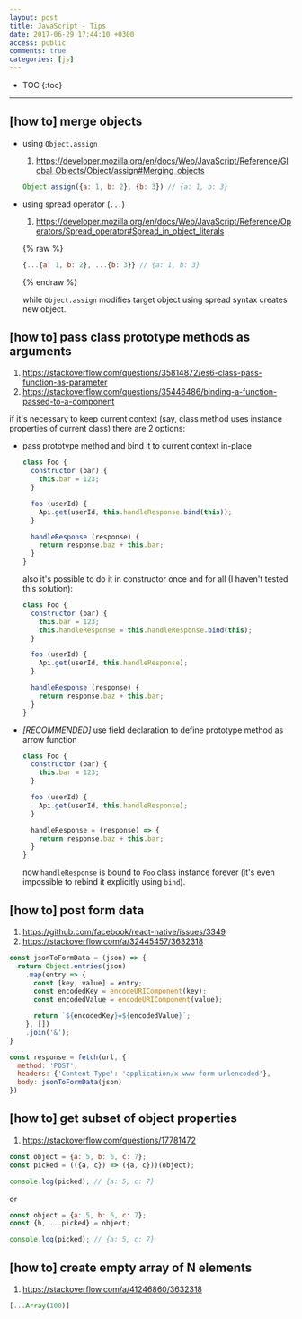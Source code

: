 ```yaml
---
layout: post
title: JavaScript - Tips
date: 2017-06-29 17:44:10 +0300
access: public
comments: true
categories: [js]
---
```


<!-- more -->

* TOC
{:toc}
<hr>

## [how to] merge objects

- using `Object.assign`

  1. <https://developer.mozilla.org/en/docs/Web/JavaScript/Reference/Global_Objects/Object/assign#Merging_objects>

  ```javascript
  Object.assign({a: 1, b: 2}, {b: 3}) // {a: 1, b: 3}
  ```

- using spread operator (`...`)

  1. <https://developer.mozilla.org/en/docs/Web/JavaScript/Reference/Operators/Spread_operator#Spread_in_object_literals>

  {% raw %}
  ```javascript
  {...{a: 1, b: 2}, ...{b: 3}} // {a: 1, b: 3}
  ```
  {% endraw %}

  while `Object.assign` modifies target object using spread syntax creates new object.

## [how to] pass class prototype methods as arguments

1. <https://stackoverflow.com/questions/35814872/es6-class-pass-function-as-parameter>
2. <https://stackoverflow.com/questions/35446486/binding-a-function-passed-to-a-component>

if it's necessary to keep current context (say, class method uses
instance properties of current class) there are 2 options:

- pass prototype method and bind it to current context in-place

  ```javascript
  class Foo {
    constructor (bar) {
      this.bar = 123;
    }

    foo (userId) {
      Api.get(userId, this.handleResponse.bind(this));
    }

    handleResponse (response) {
      return response.baz + this.bar;
    }
  }
  ```

  also it's possible to do it in constructor once and for all
  (I haven't tested this solution):

  ```javascript
  class Foo {
    constructor (bar) {
      this.bar = 123;
      this.handleResponse = this.handleResponse.bind(this);
    }

    foo (userId) {
      Api.get(userId, this.handleResponse);
    }

    handleResponse (response) {
      return response.baz + this.bar;
    }
  }
  ```

- *[RECOMMENDED]* use field declaration to define prototype method as arrow function

  ```javascript
  class Foo {
    constructor (bar) {
      this.bar = 123;
    }

    foo (userId) {
      Api.get(userId, this.handleResponse);
    }

    handleResponse = (response) => {
      return response.baz + this.bar;
    }
  }
  ```

  now `handleResponse` is bound to `Foo` class instance forever
  (it's even impossible to rebind it explicitly using `bind`).

## [how to] post form data

1. <https://github.com/facebook/react-native/issues/3349>
2. <https://stackoverflow.com/a/32445457/3632318>

```javascript
const jsonToFormData = (json) => {
  return Object.entries(json)
    .map(entry => {
      const [key, value] = entry;
      const encodedKey = encodeURIComponent(key);
      const encodedValue = encodeURIComponent(value);

      return `${encodedKey}=${encodedValue}`;
    }, [])
    .join('&');
}

const response = fetch(url, {
  method: 'POST',
  headers: {'Content-Type': 'application/x-www-form-urlencoded'},
  body: jsonToFormData(json)
})
```

## [how to] get subset of object properties

1. <https://stackoverflow.com/questions/17781472>

```javascript
const object = {a: 5, b: 6, c: 7};
const picked = (({a, c}) => ({a, c}))(object);

console.log(picked); // {a: 5, c: 7}
```

or

```javascript
const object = {a: 5, b: 6, c: 7};
const {b, ...picked} = object;

console.log(picked); // {a: 5, c: 7}
```

## [how to] create empty array of N elements

1. <https://stackoverflow.com/a/41246860/3632318>

```javascript
[...Array(100)]
```
